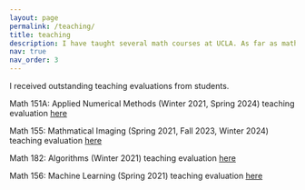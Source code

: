 ```yaml
---
layout: page
permalink: /teaching/
title: teaching
description: I have taught several math courses at UCLA. As far as math, I care about why we are learning it (motivation) and why we can get it (logic).
nav: true
nav_order: 3
---
```


I received outstanding teaching evaluations from students.

Math 151A: Applied Numerical Methods (Winter 2021, Spring 2024) teaching evaluation [here](../assets/pdf/Math151aEval.pdf)

Math 155: Mathmatical Imaging (Spring 2021, Fall 2023, Winter 2024) teaching evaluation [here](../assets/pdf/Math155Eval.pdf)

Math 182: Algorithms (Winter 2021) teaching evaluation [here](../assets/pdf/Math182Eval.pdf)

Math 156: Machine Learning (Spring 2021) teaching evaluation [here](../assets/pdf/Math156Eval.pdf)